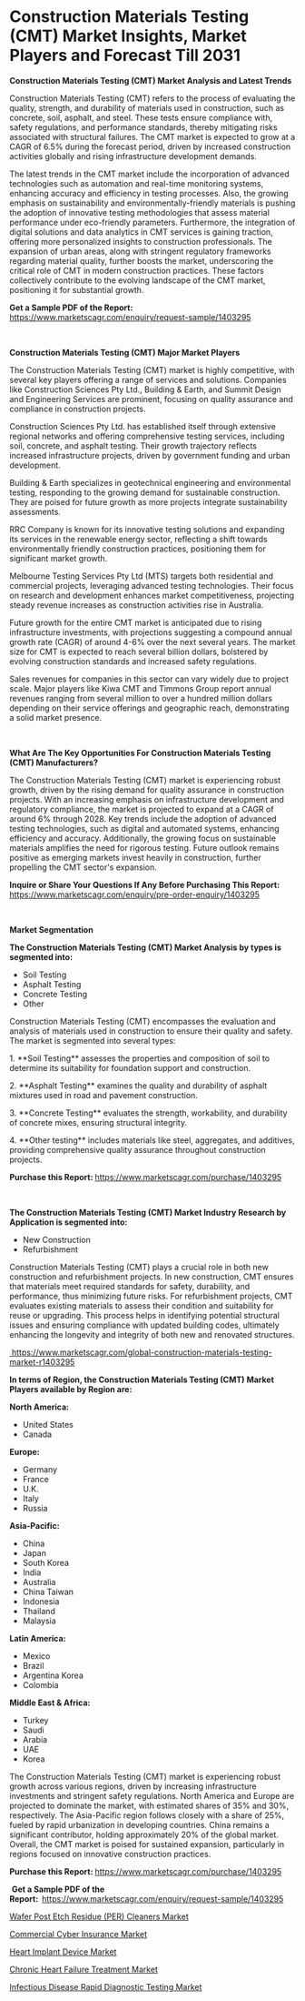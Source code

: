 <p><h1>Construction Materials Testing (CMT) Market Insights, Market Players and Forecast Till 2031</h1></p><p><strong>Construction Materials Testing (CMT) Market Analysis and Latest Trends</strong></p>
<p><p>Construction Materials Testing (CMT) refers to the process of evaluating the quality, strength, and durability of materials used in construction, such as concrete, soil, asphalt, and steel. These tests ensure compliance with, safety regulations, and performance standards, thereby mitigating risks associated with structural failures. The CMT market is expected to grow at a CAGR of 6.5% during the forecast period, driven by increased construction activities globally and rising infrastructure development demands.</p><p>The latest trends in the CMT market include the incorporation of advanced technologies such as automation and real-time monitoring systems, enhancing accuracy and efficiency in testing processes. Also, the growing emphasis on sustainability and environmentally-friendly materials is pushing the adoption of innovative testing methodologies that assess material performance under eco-friendly parameters. Furthermore, the integration of digital solutions and data analytics in CMT services is gaining traction, offering more personalized insights to construction professionals. The expansion of urban areas, along with stringent regulatory frameworks regarding material quality, further boosts the market, underscoring the critical role of CMT in modern construction practices. These factors collectively contribute to the evolving landscape of the CMT market, positioning it for substantial growth.</p></p>
<p><strong>Get a Sample PDF of the Report:&nbsp;</strong> <a href="https://www.marketscagr.com/enquiry/request-sample/1403295?utm_campaign=1529&utm_medium=2&utm_source=Github&utm_content=ia&utm_term=23102024&utm_id=construction-materials-testing-cmt">https://www.marketscagr.com/enquiry/request-sample/1403295</a></p>
<p>&nbsp;</p>
<p><strong>Construction Materials Testing (CMT) Major Market Players</strong></p>
<p><p>The Construction Materials Testing (CMT) market is highly competitive, with several key players offering a range of services and solutions. Companies like Construction Sciences Pty Ltd., Building & Earth, and Summit Design and Engineering Services are prominent, focusing on quality assurance and compliance in construction projects. </p><p>Construction Sciences Pty Ltd. has established itself through extensive regional networks and offering comprehensive testing services, including soil, concrete, and asphalt testing. Their growth trajectory reflects increased infrastructure projects, driven by government funding and urban development. </p><p>Building & Earth specializes in geotechnical engineering and environmental testing, responding to the growing demand for sustainable construction. They are poised for future growth as more projects integrate sustainability assessments.</p><p>RRC Company is known for its innovative testing solutions and expanding its services in the renewable energy sector, reflecting a shift towards environmentally friendly construction practices, positioning them for significant market growth.</p><p>Melbourne Testing Services Pty Ltd (MTS) targets both residential and commercial projects, leveraging advanced testing technologies. Their focus on research and development enhances market competitiveness, projecting steady revenue increases as construction activities rise in Australia.</p><p>Future growth for the entire CMT market is anticipated due to rising infrastructure investments, with projections suggesting a compound annual growth rate (CAGR) of around 4-6% over the next several years. The market size for CMT is expected to reach several billion dollars, bolstered by evolving construction standards and increased safety regulations.</p><p>Sales revenues for companies in this sector can vary widely due to project scale. Major players like Kiwa CMT and Timmons Group report annual revenues ranging from several million to over a hundred million dollars depending on their service offerings and geographic reach, demonstrating a solid market presence.</p></p>
<p>&nbsp;</p>
<p><strong>What Are The Key Opportunities For Construction Materials Testing (CMT) Manufacturers?</strong></p>
<p><p>The Construction Materials Testing (CMT) market is experiencing robust growth, driven by the rising demand for quality assurance in construction projects. With an increasing emphasis on infrastructure development and regulatory compliance, the market is projected to expand at a CAGR of around 6% through 2028. Key trends include the adoption of advanced testing technologies, such as digital and automated systems, enhancing efficiency and accuracy. Additionally, the growing focus on sustainable materials amplifies the need for rigorous testing. Future outlook remains positive as emerging markets invest heavily in construction, further propelling the CMT sector's expansion.</p></p>
<p><strong>Inquire or Share Your Questions If Any Before Purchasing This Report:</strong> <a href="https://www.marketscagr.com/enquiry/pre-order-enquiry/1403295?utm_campaign=1529&utm_medium=2&utm_source=Github&utm_content=ia&utm_term=23102024&utm_id=construction-materials-testing-cmt">https://www.marketscagr.com/enquiry/pre-order-enquiry/1403295</a></p>
<p>&nbsp;</p>
<p><strong>Market Segmentation</strong></p>
<p><strong>The Construction Materials Testing (CMT) Market Analysis by types is segmented into:</strong></p>
<p><ul><li>Soil Testing</li><li>Asphalt Testing</li><li>Concrete Testing</li><li>Other</li></ul></p>
<p><p>Construction Materials Testing (CMT) encompasses the evaluation and analysis of materials used in construction to ensure their quality and safety. The market is segmented into several types: </p><p>1. **Soil Testing** assesses the properties and composition of soil to determine its suitability for foundation support and construction. </p><p>2. **Asphalt Testing** examines the quality and durability of asphalt mixtures used in road and pavement construction. </p><p>3. **Concrete Testing** evaluates the strength, workability, and durability of concrete mixes, ensuring structural integrity. </p><p>4. **Other testing** includes materials like steel, aggregates, and additives, providing comprehensive quality assurance throughout construction projects.</p></p>
<p><strong>Purchase this Report:&nbsp;</strong><a href="https://www.marketscagr.com/purchase/1403295?utm_campaign=1529&utm_medium=2&utm_source=Github&utm_content=ia&utm_term=23102024&utm_id=construction-materials-testing-cmt">https://www.marketscagr.com/purchase/1403295</a></p>
<p>&nbsp;</p>
<p><strong>The Construction Materials Testing (CMT) Market Industry Research by Application is segmented into:</strong></p>
<p><ul><li>New Construction</li><li>Refurbishment</li></ul></p>
<p><p>Construction Materials Testing (CMT) plays a crucial role in both new construction and refurbishment projects. In new construction, CMT ensures that materials meet required standards for safety, durability, and performance, thus minimizing future risks. For refurbishment projects, CMT evaluates existing materials to assess their condition and suitability for reuse or upgrading. This process helps in identifying potential structural issues and ensuring compliance with updated building codes, ultimately enhancing the longevity and integrity of both new and renovated structures.</p></p>
<p><a href="https://www.marketscagr.com/global-construction-materials-testing-market-r1403295?utm_campaign=1529&utm_medium=2&utm_source=Github&utm_content=ia&utm_term=23102024&utm_id=construction-materials-testing-cmt">&nbsp;https://www.marketscagr.com/global-construction-materials-testing-market-r1403295</a></p>
<p><strong>In terms of Region, the Construction Materials Testing (CMT) Market Players available by Region are:</strong></p>
<p>
    <p> <strong> North America: </strong>
        <ul>
            <li>United States</li>
            <li>Canada</li>
        </ul>
        </p> 
    <p> <strong> Europe: </strong>
        <ul>
            <li>Germany</li>
            <li>France</li>
            <li>U.K.</li>
            <li>Italy</li>
            <li>Russia</li>
        </ul>
        </p> 
    <p> <strong> Asia-Pacific: </strong>
        <ul>
            <li>China</li>
            <li>Japan</li>
            <li>South Korea</li>
            <li>India</li>
            <li>Australia</li>
            <li>China Taiwan</li>
            <li>Indonesia</li>
            <li>Thailand</li>
            <li>Malaysia</li>
        </ul>
        </p> 
    <p> <strong> Latin America: </strong>
        <ul>
            <li>Mexico</li>
            <li>Brazil</li>
            <li>Argentina Korea</li>
            <li>Colombia</li>
        </ul>
        </p> 
    <p> <strong> Middle East & Africa: </strong>
        <ul>
            <li>Turkey</li>
            <li>Saudi</li>
            <li>Arabia</li>
            <li>UAE</li>
            <li>Korea</li>
        </ul>
    </p>
    </p>
<p><p>The Construction Materials Testing (CMT) market is experiencing robust growth across various regions, driven by increasing infrastructure investments and stringent safety regulations. North America and Europe are projected to dominate the market, with estimated shares of 35% and 30%, respectively. The Asia-Pacific region follows closely with a share of 25%, fueled by rapid urbanization in developing countries. China remains a significant contributor, holding approximately 20% of the global market. Overall, the CMT market is poised for sustained expansion, particularly in regions focused on innovative construction practices.</p></p>
<p><strong>Purchase this Report: </strong><a href="https://www.marketscagr.com/purchase/1403295?utm_campaign=1529&utm_medium=2&utm_source=Github&utm_content=ia&utm_term=23102024&utm_id=construction-materials-testing-cmt">https://www.marketscagr.com/purchase/1403295</a></p>
<p>&nbsp;<strong>Get a Sample PDF of the Report:&nbsp;&nbsp;</strong><a href="https://www.marketscagr.com/enquiry/request-sample/1403295?utm_campaign=1529&utm_medium=2&utm_source=Github&utm_content=ia&utm_term=23102024&utm_id=construction-materials-testing-cmt">https://www.marketscagr.com/enquiry/request-sample/1403295</a></p>
<p><strong></strong></p>
<p><p><a href="https://github.com/Chiragrp22/Market-Research-Report-List-6/blob/main/wafer-post-etch-residue-per-cleaners-market.md?utm_campaign=1529&utm_medium=2&utm_source=Github&utm_content=ia&utm_term=23102024&utm_id=construction-materials-testing-cmt">Wafer Post Etch Residue (PER) Cleaners Market</a></p><p><a href="https://www.linkedin.com/pulse/commercial-cyber-insurance-market-industry-trends-forecast-cme2f?utm_campaign=1529&utm_medium=2&utm_source=Github&utm_content=ia&utm_term=23102024&utm_id=construction-materials-testing-cmt">Commercial Cyber Insurance Market</a></p><p><a href="https://www.linkedin.com/pulse/heart-implant-device-market-regional-outlook-competition-wbxbf?utm_campaign=1529&utm_medium=2&utm_source=Github&utm_content=ia&utm_term=23102024&utm_id=construction-materials-testing-cmt">Heart Implant Device Market</a></p><p><a href="https://www.linkedin.com/pulse/global-chronic-heart-failure-treatment-market-sector2024-it6wf?utm_campaign=1529&utm_medium=2&utm_source=Github&utm_content=ia&utm_term=23102024&utm_id=construction-materials-testing-cmt">Chronic Heart Failure Treatment Market</a></p><p><a href="https://www.linkedin.com/pulse/future-infectious-disease-rapid-diagnostic-testing-market-4m0cf?utm_campaign=1529&utm_medium=2&utm_source=Github&utm_content=ia&utm_term=23102024&utm_id=construction-materials-testing-cmt">Infectious Disease Rapid Diagnostic Testing Market</a></p></p>